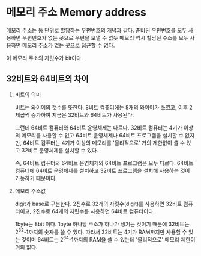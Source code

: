 # 메모리 주소 Memory address

메모리 주소는 동 단위로 할당하는 우편번호의 개념과 같다. 준비된 우편번호를 모두 사용하면 우편번호가 없는 곳으로 우편을 보낼 수 없듯 메모리 역시 할당된 주소를 모두 사용하면 메모리 주소가 없는 곳으로 접근할 수 없다.

이 메모리 주소의 자릿수가 bit이다. 



## 32비트와 64비트의 차이



1. 비트의 의미

   비트는 와이어의 갯수를 뜻한다. 8비트 컴퓨터에는 8개의 와이어가 쓰였고, 이후 2제곱씩 증가하여 지금은 32비트와 64비트가 사용된다.

   그런데 64비트 컴퓨터와 64비트 운영체제는 다르다. 32비트 컴퓨터는 4기가 이상의 메모리를 사용할 수 없고 64비트 운영체제나 64비트 프로그램을 설치할 수 없지만, 64비트 컴퓨터는 4기가 이상의 메모리를 '물리적으로' 거의 제한없이 쓸 수 있고 32비트 운영체제를 설치할 수 있다.

   즉, 64비트 컴퓨터와 64비트 운영체제와 64비트 프로그램은 모두 다르다. 64비트 컴퓨터에 64비트 운영체제를 설치하고 32비트 프로그램을 설치해 사용하는 것이 가능하기 때문이다.

   

2. 메모리 주소값

   digit과 base로 구분한다. 2진수로 32개의 자릿수(digit)를 사용하면 32비트 컴퓨터이고, 2진수로 64개의 자릿수를 사용하면 64비트 컴퓨터이다.

   1byte는 8bit 이다. 1byte 하나당 주소가 하나가 생기는 것이기 때문에 32비트는 2<sup>32</sup>-1까지의 숫자를 쓸 수 있다. 따라서 32비트는 4기가 RAM까지만 사용할 수 있는 것이며 64비트는 2<sup>64</sup>-1까지의 RAM을 쓸 수 있는데 '물리적으로' 메모리 제한이 거의 없다.
